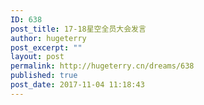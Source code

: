 ```yaml
---
ID: 638
post_title: 17-18星空全员大会发言
author: hugeterry
post_excerpt: ""
layout: post
permalink: http://hugeterry.cn/dreams/638
published: true
post_date: 2017-11-04 11:18:43
---
```

<script language="javascript">
document.location= "http://hugeterry.cn/20171103.html#/";
</script>
